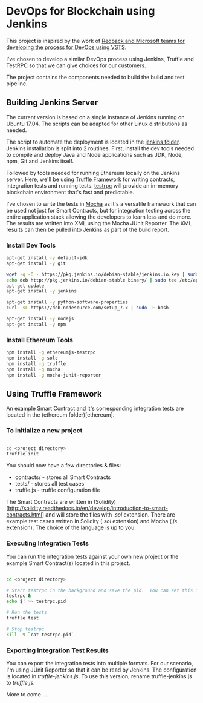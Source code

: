 # DevOps for Blockchain using Jenkins

This project is inspired by the work of [Redback and Microsoft teams for developing the process for DevOps using VSTS](https://microsoft.github.io/techcasestudies/redback-devops.html).

I've chosen to develop a similar DevOps process using Jenkins, Truffle and TestRPC so that we can give choices for our customers.

The project contains the components needed to build the build and test pipeline.

## Building Jenkins Server

The current version is based on a single instance of Jenkins running on Ubuntu 17.04.  The scripts can be adapted for other Linux distributions as needed.

The script to automate the deployment is located in the [jenkins folder](jenkins/master-install.sh).  Jenkins installation is split into 2 routines.  First, install the dev tools needed to compile and deploy Java and Node applications such as JDK, Node, npm, Git and Jenkins itself.

Followed by tools needed for running Ethereum locally on the Jenkins server.  Here, we'll be using [Truffle Framework](http://truffleframework.com/) for writing contracts, integration tests and running tests.  [testrpc](https://github.com/ethereumjs/testrpc) will provide an in-memory blockchain environment that's fast and predictable.

I've chosen to write the tests in [Mocha](https://mochajs.org/) as it's a versatile framework that can be used not just for Smart Contracts, but for integration testing across the entire application stack allowing the developers to learn less and do more.  The results are written into XML using the Mocha JUnit Reporter.  The XML results can then be pulled into Jenkins as part of the build report.

### Install Dev Tools

```bash
apt-get install -y default-jdk
apt-get install -y git

wget -q -O - https://pkg.jenkins.io/debian-stable/jenkins.io.key | sudo apt-key add -
echo deb http://pkg.jenkins.io/debian-stable binary/ | sudo tee /etc/apt/sources.list.d/jenkins.list
apt-get update
apt-get install -y jenkins

apt-get install -y python-software-properties
curl -sL https://deb.nodesource.com/setup_7.x | sudo -E bash -

apt-get install -y nodejs
apt-get install -y npm
```

### Install Ethereum Tools

```bash
npm install -g ethereumjs-testrpc
npm install -g solc
npm install -g truffle
npm install -g mocha
npm install -g mocha-junit-reporter
```

## Using Truffle Framework

An example Smart Contract and it's corresponding integration tests are located in the (ethereum folder)[ethereum].

### To initialize a new project

```bash

cd <project directory>
truffle init

```

You should now have a few directories & files:

* contracts/ - stores all Smart Contracts
* tests/ - stores all test cases
* truffle.js - truffle configuration file

The Smart Contracts are written in (Solidity)[http://solidity.readthedocs.io/en/develop/introduction-to-smart-contracts.html] and will store the files with *.sol* extension.  There are example test cases written in Solidity (*.sol* extension) and Mocha (*.js* extension).  The choice of the language is up to you.

### Executing Integration Tests

You can run the integration tests against your own new project or the example Smart Contract(s) located in this project.

```bash

cd <project directory>

# Start testrpc in the background and save the pid.  You can set this up on another terminal as well.
testrpc &
echo $! >> testrpc.pid

# Run the tests
truffle test

# Stop testrpc
kill -9 `cat testrpc.pid`

```

### Exporting Integration Test Results

You can export the integration tests into multiple formats.  For our scenario, I'm using JUnit Reporter so that it can be read by Jenkins.  The configuration is located in *truffle-jenkins.js*.  To use this version, rename truffle-jenkins.js to *truffle.js*.


More to come ...

